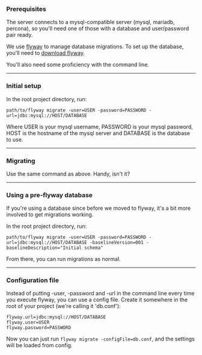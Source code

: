 ### Prerequisites

The server connects to a mysql-compatible server (mysql, mariadb, percona), so you'll need one of those with a database and user/password pair ready.

We use [flyway](https://flywaydb.org/) to manage database migrations. To set up the database, you'll need to [download flyway](https://flywaydb.org/getstarted/download.html).

You'll also need some proficiency with the command line.

---

### Initial setup

In the root project directory, run:

    path/to/flyway migrate -user=USER -password=PASSWORD -url=jdbc:mysql://HOST/DATABASE

Where USER is your mysql username, PASSWORD is your mysql password, HOST is the hostname of the mysql server and DATABASE is the database to use.

---

### Migrating

Use the same command as above. Handy, isn't it?

---

### Using a pre-flyway database

If you're using a database since before we moved to flyway, it's a bit more involved to get migrations working.

In the root project directory, run:

    path/to/flyway migrate -user=USER -password=PASSWORD -url=jdbc:mysql://HOST/DATABASE -baselineVersion=001 -baselineDescription="Initial schema"

From there, you can run migrations as normal.

---

### Configuration file

Instead of putting -user, -password and -url in the command line every time you execute flyway, you can use a config file. Create it somewhere in the root of your project (we're calling it 'db.conf'):

    flyway.url=jdbc:mysql://HOST/DATABASE
    flyway.user=USER
    flyway.password=PASSWORD

Now you can just run `flyway migrate -configFile=db.conf`, and the settings will be loaded from config.
